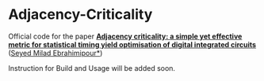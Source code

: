 # Adjacency-Criticality
Official code for the paper [**Adjacency criticality: a simple yet effective metric for statistical timing yield optimisation of digital integrated circuits**](https://digital-library.theiet.org/content/journals/10.1049/iet-cds.2018.5616) ([Seyed Milad Ebrahimipour*](https://miladebrahimipour.github.io/))

Instruction for Build and Usage will be added soon.
